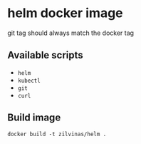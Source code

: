 # helm docker image

git tag should always match the docker tag

## Available scripts

- `helm`
- `kubectl`
- `git`
- `curl`

## Build image

`docker build -t zilvinas/helm .`
